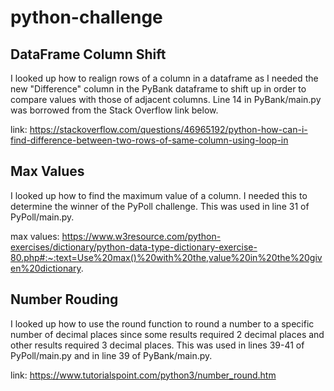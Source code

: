 # python-challenge

## DataFrame Column Shift
I looked up how to realign rows of a column in a dataframe as I needed the new "Difference" column in the PyBank dataframe to shift up in order to compare values with those of adjacent columns. Line 14 in PyBank/main.py was borrowed from the Stack Overflow link below.

link: https://stackoverflow.com/questions/46965192/python-how-can-i-find-difference-between-two-rows-of-same-column-using-loop-in

## Max Values
I looked up how to find the maximum value of a column. I needed this to determine the winner of the PyPoll challenge. This was used in line 31 of PyPoll/main.py.

max values: https://www.w3resource.com/python-exercises/dictionary/python-data-type-dictionary-exercise-80.php#:~:text=Use%20max()%20with%20the,value%20in%20the%20given%20dictionary.

## Number Rouding
I looked up how to use the round function to round a number to a specific number of decimal places since some results required 2 decimal places and other results required 3 decimal places. This was used in lines 39-41 of PyPoll/main.py and in line 39 of PyBank/main.py.

link: https://www.tutorialspoint.com/python3/number_round.htm
